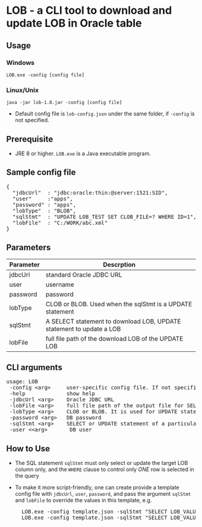 # LOB  - a CLI tool to download and update LOB in Oracle table

## Usage

### Windows
`
LOB.exe -config [config file]
`
### Linux/Unix
`
java -jar lob-1.0.jar -config [config file]
`

- Default config file is `lob-config.json` under the same folder, if `-config` is not specified.

## Prerequisite
- JRE 8 or higher.  `LOB.exe` is a Java executable program.

## Sample config file

<pre/>
{
  "jdbcUrl"  : "jdbc:oracle:thin:@server:1521:SID",
  "user"     :"apps",
  "password" : "apps",
  "lobType"  : "BLOB",
  "sqlStmt"  : "UPDATE LOB_TEST SET CLOB_FILE=? WHERE ID=1",
  "lobFile"  : "C:/WORK/abc.xml"
}
</pre>

## Parameters

|Parameter | Descrption |
|----------|------------|
|jdbcUrl   |standard Oracle JDBC URL|
|user   |username|
|password   |password|
|lobType   |CLOB or BLOB. Used when the sqlStmt is a UPDATE statement|
|sqlStmt   |A SELECT statement to download LOB, UPDATE statement to update a LOB|
|lobFile   |full file path of the download LOB of the UPDATE LOB|

## CLI arguments

<pre>
usage: LOB
 -config &lt;arg&gt;     user-specific config file. If not specified, lob-config.json is used
 -help             show help
 -jdbcUrl &lt;arg&gt;    Oracle JDBC URL
 -lobFile &lt;arg&gt;    full file path of the output file for SELECT stmt; input file for UPDATE stmt
 -lobType &lt;arg&gt;    CLOB or BLOB. It is used for UPDATE statement only
 -password &lt;arg&gt;   DB password
 -sqlStmt &lt;arg&gt;    SELECT or UPDATE statement of a particular LOB value
 -user <&lt;arg&gt;       DB user
</pre>

## How to Use
- The SQL statement `sqlStmt` must only select or update the target LOB column only, and the `WHERE` clause to control only *ONE* row is selected in the query
- To make it more script-friendly, one can create provide a template config file with `jdbcUrl`, `user`, `password`, and pass the argument `sqlStmt` and `lobFile` to override the values in this template, e.g.

    <pre>
    LOB.exe -config template.json -sqlStmt "SELECT LOB_VALUE FROM TABLE_A WHERE ID=101" -lobFile 101.xml
    LOB.exe -config template.json -sqlStmt "SELECT LOB_VALUE FROM TABLE_A WHERE ID=102" -lobFile 102.xml
    </pre>
